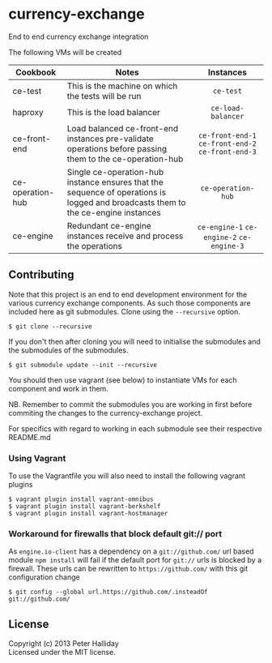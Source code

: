 currency-exchange
=================

End to end currency exchange integration

The following VMs will be created

Cookbook | Notes | Instances
---|---|:---:
ce-test | This is the machine on which the tests will be run | `ce-test`
haproxy | This is the load balancer | `ce-load-balancer`
ce-front-end | Load balanced ce-front-end instances pre-validate operations before passing them to the ce-operation-hub | `ce-front-end-1` `ce-front-end-2` `ce-front-end-3`
ce-operation-hub | Single ce-operation-hub instance ensures that the sequence of operations is logged and broadcasts them to the ce-engine instances | `ce-operation-hub`
ce-engine | Redundant ce-engine instances receive and process the operations | `ce-engine-1` `ce-engine-2` `ce-engine-3`

## Contributing

Note that this project is an end to end development environment for the various currency exchange components. As such those components are included here as git submodules. Clone using the `--recursive` option.

```
$ git clone --recursive
```

If you don't then after cloning you will need to initialise the submodules and the submodules of the submodules.

```
$ git submodule update --init --recursive
```

You should then use vagrant (see below) to instantiate VMs for each component and work in them.

NB. Remember to commit the submodules you are working in first before commiting the changes to the currency-exchange project.

For specifics with regard to working in each submodule see their respective README.md

### Using Vagrant
To use the Vagrantfile you will also need to install the following vagrant plugins

```
$ vagrant plugin install vagrant-omnibus
$ vagrant plugin install vagrant-berkshelf
$ vagrant plugin install vagrant-hostmanager
```

### Workaround for firewalls that block default git:// port
As `engine.io-client` has a dependency on a `git://github.com/` url based module `npm install` will fail if the default port for `git://` urls is blocked by a firewall. These urls can be rewritten to `https://github.com/` with this git configuration change

```
$ git config --global url.https://github.com/.insteadOf git://github.com/
```

## License
Copyright (c) 2013 Peter Halliday  
Licensed under the MIT license.
